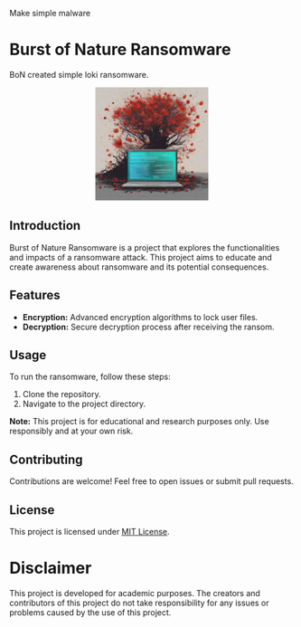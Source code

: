 Make simple malware

# Burst of Nature Ransomware

BoN created simple loki ransomware.
<div align="center">
  <img src="BoN-Mark.png" width="200" height="200">
</div>

## Introduction

Burst of Nature Ransomware is a project that explores the functionalities and impacts of a ransomware attack. This project aims to educate and create awareness about ransomware and its potential consequences.

## Features

- **Encryption:** Advanced encryption algorithms to lock user files.
- **Decryption:** Secure decryption process after receiving the ransom.

## Usage

To run the ransomware, follow these steps:

1. Clone the repository.
2. Navigate to the project directory.

**Note:** This project is for educational and research purposes only. Use responsibly and at your own risk.

## Contributing

Contributions are welcome! Feel free to open issues or submit pull requests.

## License

This project is licensed under [MIT License](LICENSE).


# Disclaimer

This project is developed for academic purposes. The creators and contributors of this project do not take responsibility for any issues or problems caused by the use of this project.



